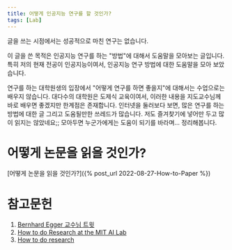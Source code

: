 ```yaml
---
title: 어떻게 인공지능 연구를 할 것인가?
tags: [Lab] 
---
```


글을 쓰는 시점에서는 성공적으로 마친 연구는 없습니다. 

이 글을 쓴 목적은 인공지능 연구를 하는 "방법"에 대해서 도움말을 모아보는 글입니다.
특히 저의 현재 전공이 인공지능이여서, 인공지능 연구 방법에 대한 도움말을 모아 보았습니다.

연구를 하는 대학원생의 입장에서 "어떻게 연구를 하면 좋을지"에 대해서는 수업으로는 배우지 않습니다.
대다수의 대학원은 도제식 교육이여서, 이러한 내용을 지도교수님께 바로 배우면 좋겠지만 한계점은 존재합니다.
인터넷을 둘러보다 보면, 많은 연구를 하는 방법에 대한 글 그리고 도움될만한 쓰레드가 많습니다. 
저도 즐겨찾기에 넣어만 두고 많이 읽지는 않았네요;;
모아두면 누군가에게는 도움이 되기를 바라며... 정리해봅니다.

# 어떻게 논문을 읽을 것인가?

[어떻게 논문을 읽을 것인가?]({% post_url 2022-08-27-How-to-Paper %})

# 참고문헌

1. [Bernhard Egger 교수님 트윗](https://twitter.com/VisionBernie/status/1562385340819820544?s=20&t=moldg_-XutMlgQBWD1zywA)
2. [How to do Research at the MIT AI Lab](https://dspace.mit.edu/bitstream/handle/1721.1/41487/AI_WP_316.pdf)
3. [How to do research](http://people.csail.mit.edu/billf/www/papers/doresearch.pdf)